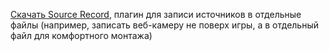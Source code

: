 [Скачать Source Record](https://obsproject.com/forum/resources/source-record.1285/), плагин для записи источников в отдельные файлы (например, записать веб-камеру не поверх игры, а в отдельный файл для комфортного монтажа)